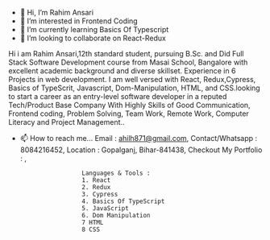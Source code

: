 - 👋 Hi, I’m Rahim Ansari
- 👀 I’m interested in Frontend Coding
- 🌱 I’m currently learning Basics Of Typescript
- 💞️ I’m looking to collaborate on React-Redux

Hi i am Rahim Ansari,12th standard student, pursuing B.Sc. and Did Full Stack Software Development course from Masai School, Bangalore with excellent academic background and diverse skillset. Experience in 6 Projects in web development. I am well versed with React, Redux,Cypress, Basics of TypeScrit, Javascript, Dom-Manipulation, HTML, and CSS.looking to start a career as an entry-level software developer in a reputed Tech/Product Base Company With Highly Skills of Good Communication, Frontend coding,  Problem Solving, Team Work, Remote Work, Computer Literacy and Project Management..


- 📫 How to reach me...
 Email : ahilh871@gmail.com,
 Contact/Whatsapp : 8084216452,
 Location : Gopalganj, Bihar-841438,
 Checkout My Portfolio : ,
 
                       Languages & Tools :
                       1. React
                       2. Redux
                       3. Cypress
                       4. Basics Of TypeScript
                       5. JavaScript
                       6. Dom Manipulation
                       7 HTML
                       8 CSS
                      
 
